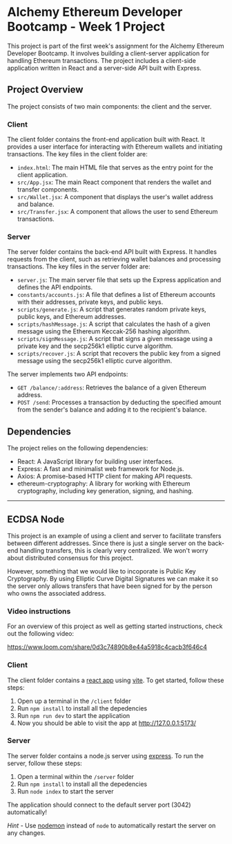 # Alchemy Ethereum Developer Bootcamp - Week 1 Project

This project is part of the first week's assignment for the Alchemy Ethereum Developer Bootcamp. It involves building a client-server application for handling Ethereum transactions. The project includes a client-side application written in React and a server-side API built with Express.

## Project Overview

The project consists of two main components: the client and the server.

### Client

The client folder contains the front-end application built with React. It provides a user interface for interacting with Ethereum wallets and initiating transactions. The key files in the client folder are:

- `index.html`: The main HTML file that serves as the entry point for the client application.
- `src/App.jsx`: The main React component that renders the wallet and transfer components.
- `src/Wallet.jsx`: A component that displays the user's wallet address and balance.
- `src/Transfer.jsx`: A component that allows the user to send Ethereum transactions.

### Server

The server folder contains the back-end API built with Express. It handles requests from the client, such as retrieving wallet balances and processing transactions. The key files in the server folder are:

- `server.js`: The main server file that sets up the Express application and defines the API endpoints.
- `constants/accounts.js`: A file that defines a list of Ethereum accounts with their addresses, private keys, and public keys.
- `scripts/generate.js`: A script that generates random private keys, public keys, and Ethereum addresses.
- `scripts/hashMessage.js`: A script that calculates the hash of a given message using the Ethereum Keccak-256 hashing algorithm.
- `scripts/signMessage.js`: A script that signs a given message using a private key and the secp256k1 elliptic curve algorithm.
- `scripts/recover.js`: A script that recovers the public key from a signed message using the secp256k1 elliptic curve algorithm.

The server implements two API endpoints:

- `GET /balance/:address`: Retrieves the balance of a given Ethereum address.
- `POST /send`: Processes a transaction by deducting the specified amount from the sender's balance and adding it to the recipient's balance.

## Dependencies

The project relies on the following dependencies:

- React: A JavaScript library for building user interfaces.
- Express: A fast and minimalist web framework for Node.js.
- Axios: A promise-based HTTP client for making API requests.
- ethereum-cryptography: A library for working with Ethereum cryptography, including key generation, signing, and hashing.


------------------------------------------------------------------------------------------------------------------------------------------------------------------------------------------------------------------------------------------------------------------------------------------------------------------------------------------------------------------------------------------------------------------------------------------------------------------------------------------------------------------------------------


## ECDSA Node

This project is an example of using a client and server to facilitate transfers between different addresses. Since there is just a single server on the back-end handling transfers, this is clearly very centralized. We won't worry about distributed consensus for this project.

However, something that we would like to incoporate is Public Key Cryptography. By using Elliptic Curve Digital Signatures we can make it so the server only allows transfers that have been signed for by the person who owns the associated address.

### Video instructions
For an overview of this project as well as getting started instructions, check out the following video:

https://www.loom.com/share/0d3c74890b8e44a5918c4cacb3f646c4
 
### Client

The client folder contains a [react app](https://reactjs.org/) using [vite](https://vitejs.dev/). To get started, follow these steps:

1. Open up a terminal in the `/client` folder
2. Run `npm install` to install all the depedencies
3. Run `npm run dev` to start the application 
4. Now you should be able to visit the app at http://127.0.0.1:5173/

### Server

The server folder contains a node.js server using [express](https://expressjs.com/). To run the server, follow these steps:

1. Open a terminal within the `/server` folder 
2. Run `npm install` to install all the depedencies 
3. Run `node index` to start the server 

The application should connect to the default server port (3042) automatically! 

_Hint_ - Use [nodemon](https://www.npmjs.com/package/nodemon) instead of `node` to automatically restart the server on any changes.
